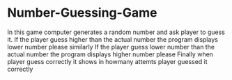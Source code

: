 # Number-Guessing-Game
In this game computer generates a random number and ask player to guess it.
If the player guess higher than the actual number the program displays lower number please
similarly If the player guess lower number than the actual number the program displays higher number please
Finally when player guess correctly it shows in howmany attemts player guessed it correctly
 
